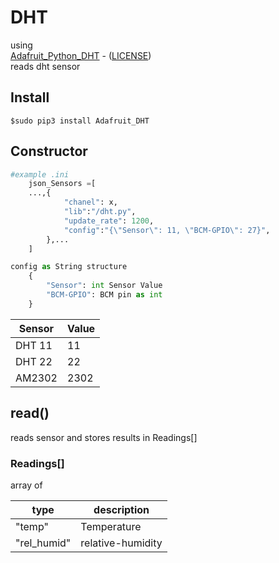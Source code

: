 # DHT

using <br /> 
[Adafruit_Python_DHT](https://github.com/adafruit/Adafruit_Python_DHT) -  ([LICENSE](https://github.com/adafruit/Adafruit_Python_DHT/blob/master/LICENSE))<br>
reads dht sensor
## Install
```console
$sudo pip3 install Adafruit_DHT
```

## Constructor
```Python
#example .ini
    json_Sensors =[
    ...,{
            "chanel": x,
            "lib":"/dht.py",
            "update_rate": 1200,
            "config":"{\"Sensor\": 11, \"BCM-GPIO\": 27}",
        },...
    ]
```
```Python
config as String structure
    {
        "Sensor": int Sensor Value
        "BCM-GPIO": BCM pin as int
    }
```
| Sensor | Value |
|---|---|
| DHT 11 | 11 |
| DHT 22 | 22 |
| AM2302 | 2302 |

## read()
reads sensor and stores results in Readings[]
### Readings[]
array of 

| type | description |
|---|---|
| "temp" | Temperature |
| "rel_humid" | relative-humidity |